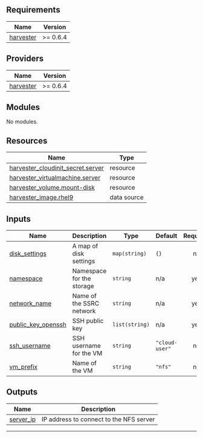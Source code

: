 <!-- BEGIN_TF_DOCS -->
## Requirements

| Name | Version |
|------|---------|
| <a name="requirement_harvester"></a> [harvester](#requirement\_harvester) | >= 0.6.4 |

## Providers

| Name | Version |
|------|---------|
| <a name="provider_harvester"></a> [harvester](#provider\_harvester) | >= 0.6.4 |

## Modules

No modules.

## Resources

| Name | Type |
|------|------|
| [harvester_cloudinit_secret.server](https://registry.terraform.io/providers/harvester/harvester/latest/docs/resources/cloudinit_secret) | resource |
| [harvester_virtualmachine.server](https://registry.terraform.io/providers/harvester/harvester/latest/docs/resources/virtualmachine) | resource |
| [harvester_volume.mount-disk](https://registry.terraform.io/providers/harvester/harvester/latest/docs/resources/volume) | resource |
| [harvester_image.rhel9](https://registry.terraform.io/providers/harvester/harvester/latest/docs/data-sources/image) | data source |

## Inputs

| Name | Description | Type | Default | Required |
|------|-------------|------|---------|:--------:|
| <a name="input_disk_settings"></a> [disk\_settings](#input\_disk\_settings) | A map of disk settings | `map(string)` | `{}` | no |
| <a name="input_namespace"></a> [namespace](#input\_namespace) | Namespace for the storage | `string` | n/a | yes |
| <a name="input_network_name"></a> [network\_name](#input\_network\_name) | Name of the SSRC network | `string` | n/a | yes |
| <a name="input_public_key_openssh"></a> [public\_key\_openssh](#input\_public\_key\_openssh) | SSH public key | `list(string)` | n/a | yes |
| <a name="input_ssh_username"></a> [ssh\_username](#input\_ssh\_username) | SSH username for the VM | `string` | `"cloud-user"` | no |
| <a name="input_vm_prefix"></a> [vm\_prefix](#input\_vm\_prefix) | Name of the VM | `string` | `"nfs"` | no |

## Outputs

| Name | Description |
|------|-------------|
| <a name="output_server_ip"></a> [server\_ip](#output\_server\_ip) | IP address to connect to the NFS server |

---
<!-- END_TF_DOCS -->
